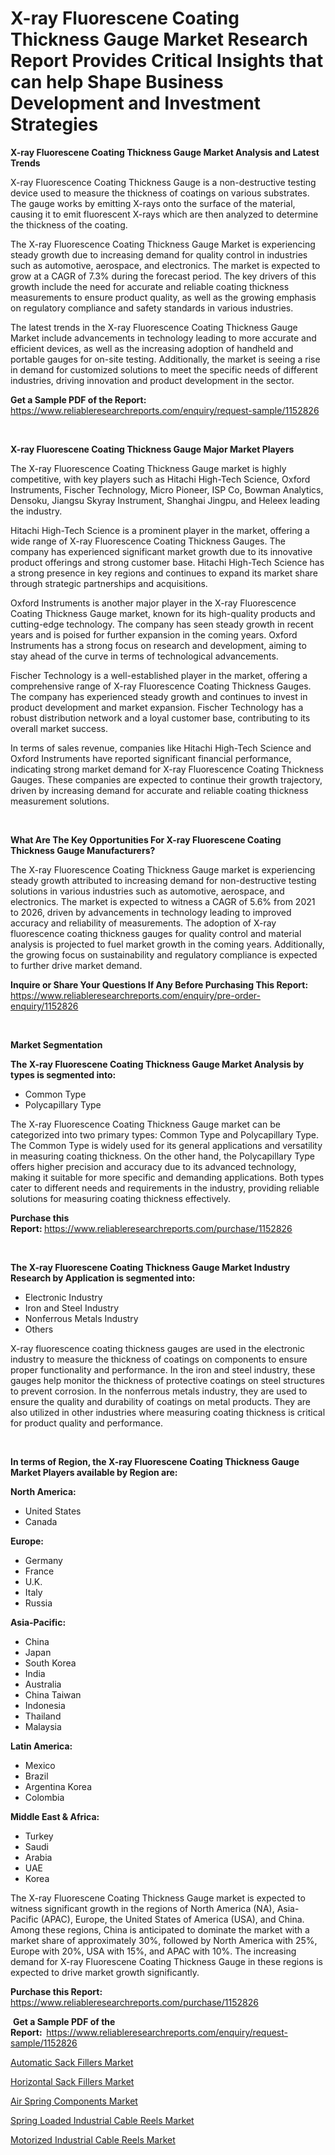 <p><h1>X-ray Fluorescene Coating Thickness Gauge Market Research Report Provides Critical Insights that can help Shape Business Development and Investment Strategies</h1></p><p><strong>X-ray Fluorescene Coating Thickness Gauge Market Analysis and Latest Trends</strong></p>
<p><p>X-ray Fluorescence Coating Thickness Gauge is a non-destructive testing device used to measure the thickness of coatings on various substrates. The gauge works by emitting X-rays onto the surface of the material, causing it to emit fluorescent X-rays which are then analyzed to determine the thickness of the coating.</p><p>The X-ray Fluorescence Coating Thickness Gauge Market is experiencing steady growth due to increasing demand for quality control in industries such as automotive, aerospace, and electronics. The market is expected to grow at a CAGR of 7.3% during the forecast period. The key drivers of this growth include the need for accurate and reliable coating thickness measurements to ensure product quality, as well as the growing emphasis on regulatory compliance and safety standards in various industries.</p><p>The latest trends in the X-ray Fluorescence Coating Thickness Gauge Market include advancements in technology leading to more accurate and efficient devices, as well as the increasing adoption of handheld and portable gauges for on-site testing. Additionally, the market is seeing a rise in demand for customized solutions to meet the specific needs of different industries, driving innovation and product development in the sector.</p></p>
<p><strong>Get a Sample PDF of the Report:&nbsp;</strong> <a href="https://www.reliableresearchreports.com/enquiry/request-sample/1152826">https://www.reliableresearchreports.com/enquiry/request-sample/1152826</a></p>
<p>&nbsp;</p>
<p><strong>X-ray Fluorescene Coating Thickness Gauge Major Market Players</strong></p>
<p><p>The X-ray Fluorescence Coating Thickness Gauge market is highly competitive, with key players such as Hitachi High-Tech Science, Oxford Instruments, Fischer Technology, Micro Pioneer, ISP Co, Bowman Analytics, Densoku, Jiangsu Skyray Instrument, Shanghai Jingpu, and Heleex leading the industry.</p><p>Hitachi High-Tech Science is a prominent player in the market, offering a wide range of X-ray Fluorescence Coating Thickness Gauges. The company has experienced significant market growth due to its innovative product offerings and strong customer base. Hitachi High-Tech Science has a strong presence in key regions and continues to expand its market share through strategic partnerships and acquisitions.</p><p>Oxford Instruments is another major player in the X-ray Fluorescence Coating Thickness Gauge market, known for its high-quality products and cutting-edge technology. The company has seen steady growth in recent years and is poised for further expansion in the coming years. Oxford Instruments has a strong focus on research and development, aiming to stay ahead of the curve in terms of technological advancements.</p><p>Fischer Technology is a well-established player in the market, offering a comprehensive range of X-ray Fluorescence Coating Thickness Gauges. The company has experienced steady growth and continues to invest in product development and market expansion. Fischer Technology has a robust distribution network and a loyal customer base, contributing to its overall market success.</p><p>In terms of sales revenue, companies like Hitachi High-Tech Science and Oxford Instruments have reported significant financial performance, indicating strong market demand for X-ray Fluorescence Coating Thickness Gauges. These companies are expected to continue their growth trajectory, driven by increasing demand for accurate and reliable coating thickness measurement solutions.</p></p>
<p>&nbsp;</p>
<p><strong>What Are The Key Opportunities For X-ray Fluorescene Coating Thickness Gauge Manufacturers?</strong></p>
<p><p>The X-ray Fluorescence Coating Thickness Gauge market is experiencing steady growth attributed to increasing demand for non-destructive testing solutions in various industries such as automotive, aerospace, and electronics. The market is expected to witness a CAGR of 5.6% from 2021 to 2026, driven by advancements in technology leading to improved accuracy and reliability of measurements. The adoption of X-ray fluorescence coating thickness gauges for quality control and material analysis is projected to fuel market growth in the coming years. Additionally, the growing focus on sustainability and regulatory compliance is expected to further drive market demand.</p></p>
<p><strong>Inquire or Share Your Questions If Any Before Purchasing This Report:</strong> <a href="https://www.reliableresearchreports.com/enquiry/pre-order-enquiry/1152826">https://www.reliableresearchreports.com/enquiry/pre-order-enquiry/1152826</a></p>
<p>&nbsp;</p>
<p><strong>Market Segmentation</strong></p>
<p><strong>The X-ray Fluorescene Coating Thickness Gauge Market Analysis by types is segmented into:</strong></p>
<p><ul><li>Common Type</li><li>Polycapillary Type</li></ul></p>
<p><p>The X-ray Fluorescence Coating Thickness Gauge market can be categorized into two primary types: Common Type and Polycapillary Type. The Common Type is widely used for its general applications and versatility in measuring coating thickness. On the other hand, the Polycapillary Type offers higher precision and accuracy due to its advanced technology, making it suitable for more specific and demanding applications. Both types cater to different needs and requirements in the industry, providing reliable solutions for measuring coating thickness effectively.</p></p>
<p><strong>Purchase this Report:&nbsp;</strong><a href="https://www.reliableresearchreports.com/purchase/1152826">https://www.reliableresearchreports.com/purchase/1152826</a></p>
<p>&nbsp;</p>
<p><strong>The X-ray Fluorescene Coating Thickness Gauge Market Industry Research by Application is segmented into:</strong></p>
<p><ul><li>Electronic Industry</li><li>Iron and Steel Industry</li><li>Nonferrous Metals Industry</li><li>Others</li></ul></p>
<p><p>X-ray fluorescence coating thickness gauges are used in the electronic industry to measure the thickness of coatings on components to ensure proper functionality and performance. In the iron and steel industry, these gauges help monitor the thickness of protective coatings on steel structures to prevent corrosion. In the nonferrous metals industry, they are used to ensure the quality and durability of coatings on metal products. They are also utilized in other industries where measuring coating thickness is critical for product quality and performance.</p></p>
<p>&nbsp;</p>
<p><strong>In terms of Region, the X-ray Fluorescene Coating Thickness Gauge Market Players available by Region are:</strong></p>
<p>
    <p> <strong> North America: </strong>
        <ul>
            <li>United States</li>
            <li>Canada</li>
        </ul>
        </p> 
    <p> <strong> Europe: </strong>
        <ul>
            <li>Germany</li>
            <li>France</li>
            <li>U.K.</li>
            <li>Italy</li>
            <li>Russia</li>
        </ul>
        </p> 
    <p> <strong> Asia-Pacific: </strong>
        <ul>
            <li>China</li>
            <li>Japan</li>
            <li>South Korea</li>
            <li>India</li>
            <li>Australia</li>
            <li>China Taiwan</li>
            <li>Indonesia</li>
            <li>Thailand</li>
            <li>Malaysia</li>
        </ul>
        </p> 
    <p> <strong> Latin America: </strong>
        <ul>
            <li>Mexico</li>
            <li>Brazil</li>
            <li>Argentina Korea</li>
            <li>Colombia</li>
        </ul>
        </p> 
    <p> <strong> Middle East & Africa: </strong>
        <ul>
            <li>Turkey</li>
            <li>Saudi</li>
            <li>Arabia</li>
            <li>UAE</li>
            <li>Korea</li>
        </ul>
    </p>
    </p>
<p><p>The X-ray Fluorescene Coating Thickness Gauge market is expected to witness significant growth in the regions of North America (NA), Asia-Pacific (APAC), Europe, the United States of America (USA), and China. Among these regions, China is anticipated to dominate the market with a market share of approximately 30%, followed by North America with 25%, Europe with 20%, USA with 15%, and APAC with 10%. The increasing demand for X-ray Fluorescene Coating Thickness Gauge in these regions is expected to drive market growth significantly.</p></p>
<p><strong>Purchase this Report: </strong><a href="https://www.reliableresearchreports.com/purchase/1152826">https://www.reliableresearchreports.com/purchase/1152826</a></p>
<p>&nbsp;<strong>Get a Sample PDF of the Report:&nbsp;&nbsp;</strong><a href="https://www.reliableresearchreports.com/enquiry/request-sample/1152826">https://www.reliableresearchreports.com/enquiry/request-sample/1152826</a></p>
<p><strong></strong></p>
<p><p><a href="https://medium.com/@bobbysalazar65/automatic-sack-fillers-market-comprehensive-assessment-by-type-application-and-geography-ece7e4266772">Automatic Sack Fillers Market</a></p><p><a href="https://medium.com/@bobbysalazar65/horizontal-sack-fillers-market-outlook-industry-overview-and-forecast-2024-to-2031-136234f8df71">Horizontal Sack Fillers Market</a></p><p><a href="https://medium.com/@bobbysalazar65/air-spring-components-market-size-market-outlook-and-market-forecast-2024-to-2031-84387e3e494a">Air Spring Components Market</a></p><p><a href="https://medium.com/@bobbysalazar65/spring-loaded-industrial-cable-reels-market-outlook-industry-overview-and-forecast-2024-to-2031-82e93a8042d6">Spring Loaded Industrial Cable Reels Market</a></p><p><a href="https://medium.com/@bobbysalazar65/motorized-industrial-cable-reels-market-insights-into-market-cagr-market-trends-and-growth-8f5ea211480b">Motorized Industrial Cable Reels Market</a></p></p>